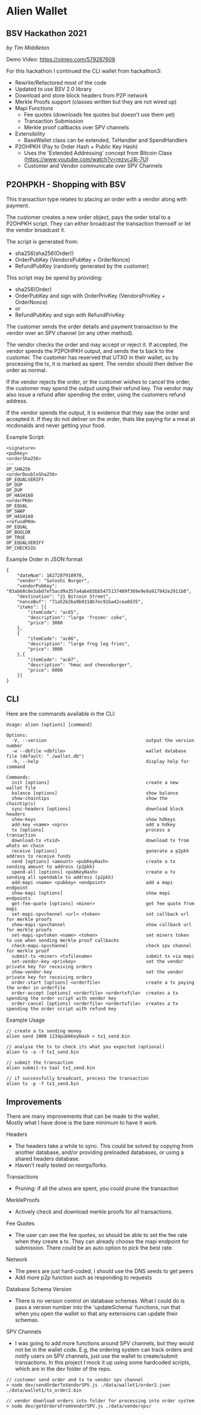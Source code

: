 

# Alien Wallet
## BSV Hackathon 2021  

*by Tim Middleton*

Demo Video: https://vimeo.com/579287608

For this hackathon I continued the CLI wallet from hackathon3:  
  
- Rewrite/Refactored most of the code
- Updated to use BSV 2.0 library
- Download and store block headers from P2P network
- Merkle Proofs support (classes written but they are not wired up)
- Mapi Functions
    - Fee quotes (downloads fee quotes but doesn't use them yet)
    - Transaction Submission
    - Merkle proof callbacks over SPV channels
- Extensibility
    - BaseWallet class can be extended, TxHandler and SpendHandlers
- P2OHPKH (Pay to Order Hash + Public Key Hash)
    - Uses the 'Extended Addressing' concept from Bitcoin Class (https://www.youtube.com/watch?v=rezvcJ4j-7U)
    - Customer and Vendor communicate over SPV Channels

## P2OHPKH - Shopping with BSV  

This transaction type relates to placing an order with a vendor along with payment.  

The customer creates a new order object, pays the order total to a P2OHPKH 
script. They can either broadcast the transaction themself or let the vendor broadcast it.

The script is generated from:  
- sha256(sha256(Order))
- OrderPubKey (VendorsPubKey + OrderNonce)
- RefundPubKey (randomly generated by the customer)

This script may be spend by providing:
- sha256(Order)
- OrderPubKey and sign with OrderPrivKey (VendorsPrivKey + OrderNonce)
- or
- RefundPubKey and sign with RefundPrivKey

The customer sends the order details and payment transaction to the vendor over an 
SPV channel (or any other method).

The vendor checks the order and may accept or reject it.
If accepted, the vendor spends the P2POHPKH output, and sends the tx back to the customer.
The customer has reserved that UTXO in their wallet, so by processing the tx, it is 
marked as spent. The vendor should then deliver the order as normal.

If the vendor rejects the order, or the customer wishes to cancel the order,
the customer may spend the output using their refund key. The vendor may also issue
a refund after spending the order, using the customers refund address.

If the vendor spends the output, it is evidence that they saw the order and accepted it.
If they do not deliver on the order, thats like paying for a meal at mcdonalds 
and never getting your food.


Example Script:  
```
<signature>
<pubkey>
<orderSha256>
---
OP_SHA256
<orderDoubleSha256>
OP_EQUALVERIFY
OP_DUP
OP_DUP
OP_HASH160
<orderPKH>
OP_EQUAL
OP_SWAP
OP_HASH160
<refundPKH>
OP_EQUAL
OP_BOOLOR
OP_TRUE
OP_EQUALVERIFY
OP_CHECKSIG
```

Example Order in JSON format
```
{
    "dateNum": 1627207918970,
    "vendor": "Satoshi Burger",
    "vendorPubKey": "03ab68c8e3abd7ef5acd9a357a4abeb5bb5475137489f369e9e9a917942e2911b0",
    "destination": "21 Bitcoin Street",
    "nonceBuf": "71a52b2ba9b0318b7ec91ba42cea0d35",
    "items": [{
        "itemCode": "ac65", 
        "description": "large 'frozen' coke",
        "price": 3000
    },
    {
        "itemCode": "ac66", 
        "description": "large frog leg fries",
        "price": 3000
    },{
        "itemCode": "ac67", 
        "description": "hmac and cheeseburger",
        "price": 6000
    }]
}

```

## CLI

Here are the commands available in the CLI:

```
Usage: alien [options] [command]

Options:
  -V, --version                                     output the version number
  -w --dbfile <dbfile>                              wallet database file (default: "./wallet.db")
  -h, --help                                        display help for command

Commands:
  init [options]                                    create a new wallet file
  balance [options]                                 show balance
  show-chaintips                                    show the chaintip(s)
  sync-headers [options]                            download block headers
  show-keys                                         show hdkeys
  add-key <name> <xprv>                             add a hdkey
  tx [options]                                      process a transaction
  download-tx <txid>                                download tx from whats on chain
  receive [options]                                 generate a p2pkh address to receive funds
  send [options] <amount> <pubKeyHash>              create a tx sending amount to address (p2pkh)
  spend-all [options] <pubKeyHash>                  create a tx sending all spendable to address (p2pkh)
  add-mapi <name> <pubkey> <endpoint>               add a mapi endpoint
  show-mapi [options]                               show mapi endpoints
  get-fee-quote [options] <miner>                   get fee quote from mapi
  set-mapi-spvchannel <url> <token>                 set callback url for merkle proofs
  show-mapi-spvchannel                              show callback url for merkle proofs
  set-mapi-spvtoken <name> <token>                  set miners token to use when sending merkle proof callbacks
  check-mapi-spvchannel                             check spv channel for merkle proof
  submit-tx <miner> <txfilename>                    submit tx via mapi
  set-vendor-key <privkey>                          set the vendor private key for receiving orders
  show-vendor-key                                   set the vendor private key for receiving orders
  order-start [options] <orderfile>                 create a tx paying the order in orderfile
  order-accept [options] <orderfile> <ordertxfile>  creates a tx spending the order script with vendor key
  order-cancel [options] <orderfile> <ordertxfile>  creates a tx spending the order script with refund key
```

Example Usage  
```
// create a tx sending money
alien send 1000 1234pubkKeyHash > tx1_send.bin

// analyse the tx to check its what you expected (optional)
alien tx -a -f tx1_send.bin

// submit the transaction
alien submit-tx taal tx1_send.bin

// if successfully broadcast, process the transaction
alien tx -p -f tx1_send.bin

```

## Improvements  

There are many improvements that can be made to the wallet.  
Mostly what I have done is the bare minimum to have it work.  

Headers
- The headers take a while to sync. This could be solved by copying from another database, 
        and/or providing preloaded databases, or using a shared headers database.
- Haven't really tested on reorgs/forks.

Transactions
- Pruning: if all the utxos are spent, you could prune the transaction

MerkleProofs
- Actively check and download merkle proofs for all transactions.

Fee Quotes
- The user can see the fee quotes, so should be able to set the fee rate when they create a tx.
      They can already choose the mapi endpoint for submission. There could be an auto option to pick
      the best rate.

Network
- The peers are just hard-coded, I should use the DNS seeds to get peers
- Add more p2p function such as responding to requests

Database Schema Version
- There is no version control on database schemas. What I could do is pass a version
        number into the 'updateSchema' functions, run that when you open the wallet so 
        that any extensions can update their schemas.

SPV Channels
- I was going to add more functions around SPV channels, but they would not be in the wallet code.
      E.g, the ordering system can track orders and notify users on SPV channels, just use the wallet 
      to create/submit transactions. 
      In this project I mock it up using some hardcoded scripts, which are in the dev folder of the repo.

```
// customer send order and tx to vendor spv channel
> node dev/sendOrderToVendorSPV.js ./data/wallet1/order2.json ./data/wallet1/tx_order2.bin

// vendor download orders into folder for processing into order system 
> node dev/getOrdersFromVendorSPV.js ./data/vendorspv/
```
